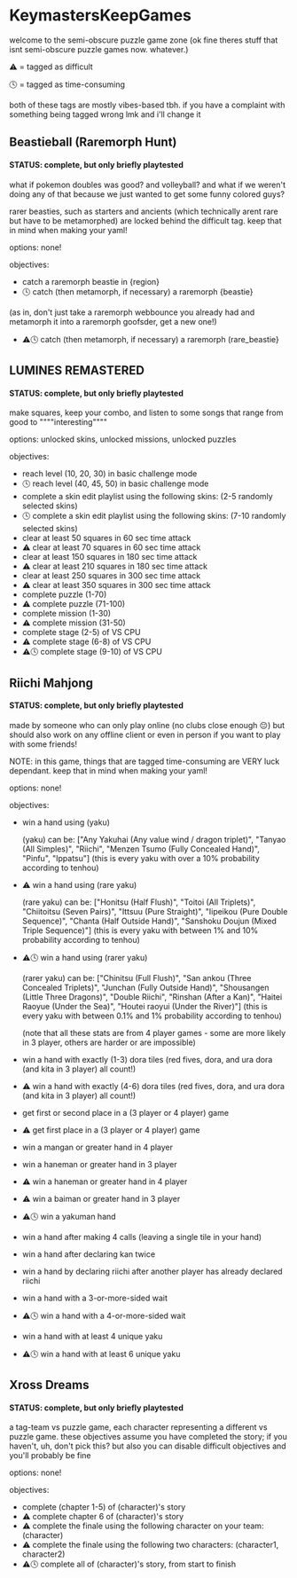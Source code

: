 # KeymastersKeepGames
welcome to the semi-obscure puzzle game zone (ok fine theres stuff that isnt semi-obscure puzzle games now. whatever.)


⚠ = tagged as difficult

🕓 = tagged as time-consuming

both of these tags are mostly vibes-based tbh. if you have a complaint with something being tagged wrong lmk and i'll change it


## Beastieball (Raremorph Hunt)

#### STATUS: complete, but only briefly playtested

what if pokemon doubles was good? and volleyball? and what if we weren't doing any of that because we just wanted to get some funny colored guys?

rarer beasties, such as starters and ancients (which technically arent rare but have to be metamorphed) are locked behind the difficult tag. keep that in mind when making your yaml!

options: none!

objectives:
- catch a raremorph beastie in {region}
- 🕓 catch (then metamorph, if necessary) a raremorph {beastie}

(as in, don't just take a raremorph webbounce you already had and metamorph it into a raremorph goofsder, get a new one!)
- ⚠🕓 catch (then metamorph, if necessary) a raremorph (rare_beastie}


## LUMINES REMASTERED

#### STATUS: complete, but only briefly playtested

make squares, keep your combo, and listen to some songs that range from good to """"interesting""""

options: unlocked skins, unlocked missions, unlocked puzzles

objectives:
- reach level (10, 20, 30) in basic challenge mode
- 🕓 reach level (40, 45, 50) in basic challenge mode
- complete a skin edit playlist using the following skins: (2-5 randomly selected skins)
- 🕓 complete a skin edit playlist using the following skins: (7-10 randomly selected skins)
- clear at least 50 squares in 60 sec time attack
- ⚠ clear at least 70 squares in 60 sec time attack
- clear at least 150 squares in 180 sec time attack
- ⚠ clear at least 210 squares in 180 sec time attack
- clear at least 250 squares in 300 sec time attack
- ⚠ clear at least 350 squares in 300 sec time attack
- complete puzzle (1-70)
- ⚠ complete puzzle (71-100)
- complete mission (1-30)
- ⚠ complete mission (31-50)
- complete stage (2-5) of VS CPU
- ⚠ complete stage (6-8) of VS CPU
- ⚠🕓 complete stage (9-10) of VS CPU


## Riichi Mahjong

#### STATUS: complete, but only briefly playtested

made by someone who can only play online (no clubs close enough :pensive:) but should also work on any offline client or even in person if you want to play with some friends!

NOTE: in this game, things that are tagged time-consuming are VERY luck dependant. keep that in mind when making your yaml!

options: none!

objectives:
- win a hand using (yaku)

	(yaku) can be: ["Any Yakuhai (Any value wind / dragon triplet)", "Tanyao (All Simples)", "Riichi", "Menzen Tsumo (Fully Concealed Hand)", "Pinfu", "Ippatsu"] 
	(this is every yaku with over a 10% probability according to tenhou)
- ⚠ win a hand using (rare yaku)

	(rare yaku) can be: ["Honitsu (Half Flush)", "Toitoi (All Triplets)", "Chiitoitsu (Seven Pairs)", "Ittsuu (Pure Straight)", "Iipeikou (Pure Double Sequence)", "Chanta (Half Outside Hand)", "Sanshoku Doujun (Mixed Triple Sequence)"] 
	(this is every yaku with between 1% and 10% probability according to tenhou)
- ⚠🕓 win a hand using (rarer yaku)

	(rarer yaku) can be: ["Chinitsu (Full Flush)", "San ankou (Three Concealed Triplets)", "Junchan (Fully Outside Hand)", "Shousangen (Little Three Dragons)", 
						"Double Riichi", "Rinshan (After a Kan)", "Haitei Raoyue (Under the Sea)", "Houtei raoyui (Under the River)"] 
	(this is every yaku with between 0.1% and 1% probability according to tenhou)
	
	(note that all these stats are from 4 player games - some are more likely in 3 player, others are harder or are impossible)
- win a hand with exactly (1-3) dora tiles (red fives, dora, and ura dora (and kita in 3 player) all count!)
- ⚠ win a hand with exactly (4-6) dora tiles (red fives, dora, and ura dora (and kita in 3 player) all count!)
- get first or second place in a (3 player or 4 player) game
- ⚠ get first place in a (3 player or 4 player) game
- win a mangan or greater hand in 4 player
- win a haneman or greater hand in 3 player
- ⚠ win a haneman or greater hand in 4 player
- ⚠ win a baiman or greater hand in 3 player
- ⚠🕓 win a yakuman hand
- win a hand after making 4 calls (leaving a single tile in your hand)
- win a hand after declaring kan twice
- win a hand by declaring riichi after another player has already declared riichi
- win a hand with a 3-or-more-sided wait
- ⚠🕓 win a hand with a 4-or-more-sided wait
- win a hand with at least 4 unique yaku
- ⚠🕓 win a hand with at least 6 unique yaku


## Xross Dreams

#### STATUS: complete, but only briefly playtested

a tag-team vs puzzle game, each character representing a different vs puzzle game. these objectives assume you have completed the story; if you haven't, uh, don't pick this? but also you can disable difficult objectives and you'll probably be fine

options: none!

objectives:
- complete (chapter 1-5) of (character)'s story
- ⚠ complete chapter 6 of (character)'s story
- ⚠ complete the finale using the following character on your team: (character)
- ⚠ complete the finale using the following two characters: (character1, character2)
- ⚠🕓 complete all of (character)'s story, from start to finish
